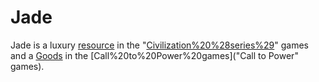 # Jade

Jade is a luxury [resource](resource) in the "[Civilization%20%28series%29](Civilization)" games and a [Goods](good) in the [Call%20to%20Power%20games]("Call to Power" games).